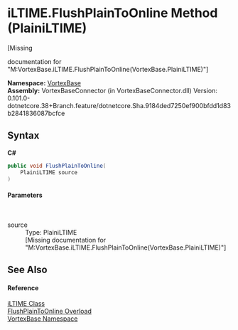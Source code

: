 # iLTIME.FlushPlainToOnline Method (PlainiLTIME)
 

\[Missing <summary> documentation for "M:VortexBase.iLTIME.FlushPlainToOnline(VortexBase.PlainiLTIME)"\]

**Namespace:**&nbsp;<a href="N_VortexBase.md">VortexBase</a><br />**Assembly:**&nbsp;VortexBaseConnector (in VortexBaseConnector.dll) Version: 0.101.0-dotnetcore.38+Branch.feature/dotnetcore.Sha.9184ded7250ef900bfdd1d83b2841836087bcfce

## Syntax

**C#**<br />
``` C#
public void FlushPlainToOnline(
	PlainiLTIME source
)
```


#### Parameters
&nbsp;<dl><dt>source</dt><dd>Type: PlainiLTIME<br />\[Missing <param name="source"/> documentation for "M:VortexBase.iLTIME.FlushPlainToOnline(VortexBase.PlainiLTIME)"\]</dd></dl>

## See Also


#### Reference
<a href="T_VortexBase_iLTIME.md">iLTIME Class</a><br /><a href="Overload_VortexBase_iLTIME_FlushPlainToOnline.md">FlushPlainToOnline Overload</a><br /><a href="N_VortexBase.md">VortexBase Namespace</a><br />